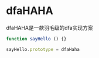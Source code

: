 # dfaHAHA

dfaHAHA是一款羽毛级的dfa实现方案

```javascript
function sayHello () {}

sayHello.prototype = dfaHaha
```
